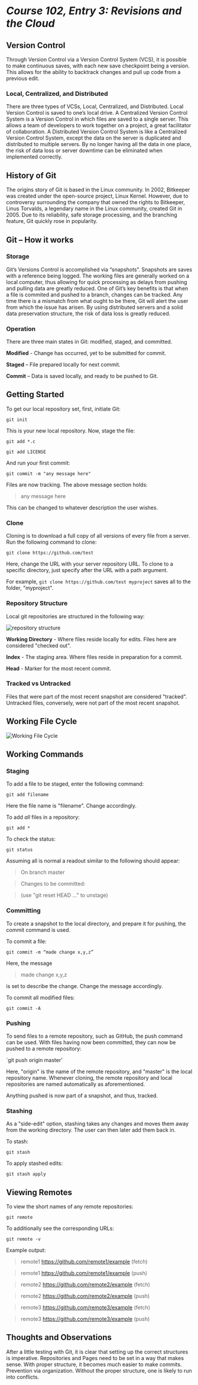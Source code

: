 # *Course 102, Entry 3: Revisions and the Cloud*

## Version Control

Through Version Control via a Version Control System (VCS), it is possible to make continuous saves, with each new save checkpoint being a version. This allows for the ability to backtrack changes and pull up code from a previous edit.

### Local, Centralized, and Distributed

There are three types of VCSs, Local, Centralized, and Distributed. Local Version Control is saved to one’s local drive. A Centralized Version Control System is a Version Control in which files are saved to a single server. This allows a team of developers to work together on a project, a great facilitator of collaboration. A Distributed Version Control System is like a Centralized Version Control System, except the data on the server is duplicated and distributed to multiple servers. By no longer having all the data in one place, the risk of data loss or server downtime can be eliminated when implemented correctly.

## History of Git

The origins story of Git is based in the Linux community. In 2002, Bitkeeper was created under the open-source project, Linux Kernel. However, due to controversy surrounding the company that owned the rights to Bitkeeper, Linus Torvalds, a legendary name in the Linux community, created Git in 2005. Due to its reliability, safe storage processing, and the branching feature, Git quickly rose in popularity.

## Git – How it works

### Storage

Git’s Versions Control is accomplished via “snapshots”. Snapshots are saves with a reference being logged. The working files are generally worked on a local computer, thus allowing for quick processing as delays from pushing and pulling data are greatly reduced. One of Git’s key benefits is that when a file is commited and pushed to a branch, changes can be tracked. Any time there is a mismatch from what ought to be there, Git will alert the user from which the issue has arisen. By using distributed servers and a solid data preservation structure, the risk of data loss is greatly reduced.

### Operation

There are three main states in Git: modified, staged, and committed.

**Modified** - Change has occurred, yet to be submitted for commit.

**Staged** – File prepared locally for next commit.

**Commit** – Data is saved locally, and ready to be pushed to Git.

## Getting Started

To get our local repository set, first, initiate Git:

`git init`

This is your new local repository. Now, stage the file:

`git add *.c`

`git add LICENSE`

And run your first commit:

`git commit -m "any message here"`

Files are now tracking. The above message section holds:

>any message here

This can be changed to whatever description the user wishes.

### Clone

Cloning is to download a full copy of all versions of every file from a server. Run the following command to clone:

`git clone https://github.com/test`

Here, change the URL with your server repository URL.
To clone to a specific directory, just specify after the URL with a path argument.

For example, `git clone https://github.com/test
myproject` saves all to the folder, "myproject".

### Repository Structure

Local git repositories are structured in the following way:

![repository structure](https://raw.githubusercontent.com/Bradley-Hower/reading-notes/98559598cc8a02260ec0fddd82c6609241d329e5/repository_structure.png)

**Working Directory** - Where files reside locally for edits. Files here are considered "checked out".

**Index** - The staging area. Where files reside in preparation for a commit.

**Head** - Marker for the most recent commit.

### Tracked vs Untracked

Files that were part of the most recent snapshot are considered "tracked". Untracked files, conversely, were not part of the most recent snapshot.

## Working File Cycle

![Working File Cycle](https://raw.githubusercontent.com/Bradley-Hower/reading-notes/main/working-file-cycle.png)

## Working Commands

### Staging

To add a file to be staged, enter the following command:

`git add filename`

Here the file name is "filename". Change accordingly.

To add *all* files in a repository:

`git add *`

To check the status:

`git status`

Assuming all is normal a readout similar to the following should appear:

>On branch master

>Changes to be committed:

>(use "git reset HEAD ..." to unstage)

### Committing

To create a snapshot to the local directory, and prepare it for pushing, the commit command is used.

To commit a file:

`git commit -m “made change x,y,z”`

Here, the message

>made change x,y,z

 is set to describe the change. Change the message accordingly.

To commit all modified files:

`git commit -A`

### Pushing

To send files to a remote repository, such as GitHub, the push command can be used. With files having now been committed, they can now be pushed to a remote repository:

`git push origin master'

Here, "origin" is the name of the remote repository, and "master" is the local repository name. Whenever cloning, the remote repository and local repositories are named automatically as aforementioned.

Anything pushed is now part of a snapshot, and thus, tracked.

### Stashing

As a "side-edit" option, stashing takes any changes and moves them away from the working directory. The user can then later add them back in.

To stash:

`git stash`

To apply stashed edits:

`git stash apply`

## Viewing Remotes

To view the short names of any remote repositories:

`git remote`

To additionally see the corresponding URLs:

`git remote -v`

Example output:

>remote1 https://github.com/remote1/example (fetch)

>remote1 https://github.com/remote1/example (push)

>remote2 https://github.com/remote2/example (fetch)

>remote2 https://github.com/remote2/example (push)

>remote3 https://github.com/remote3/example (fetch)

>remote3 https://github.com/remote3/example (push)

## Thoughts and Observations

After a little testing with Git, it is clear that setting up the correct structures is imperative. Repositories and Pages need to be set in a way that makes sense. With proper structure, it becomes much easier to make commits. Prevention via organization. Without the proper structure, one is likely to run into conflicts.
